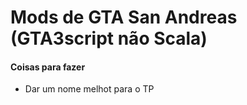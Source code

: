 # Mods de GTA San Andreas (GTA3script não Scala)

#### Coisas para fazer
* Dar um nome melhot para o TP
